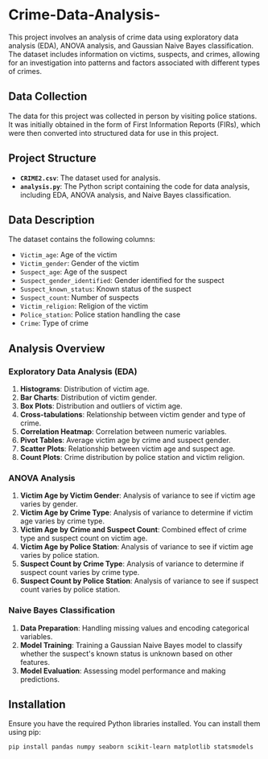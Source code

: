 # Crime-Data-Analysis-
This project involves an analysis of crime data using exploratory data analysis (EDA), ANOVA analysis, and Gaussian Naive Bayes classification. The dataset includes information on victims, suspects, and crimes, allowing for an investigation into patterns and factors associated with different types of crimes.

## Data Collection

The data for this project was collected in person by visiting police stations. It was initially obtained in the form of First Information Reports (FIRs), which were then converted into structured data for use in this project.

## Project Structure

- **`CRIME2.csv`**: The dataset used for analysis.
- **`analysis.py`**: The Python script containing the code for data analysis, including EDA, ANOVA analysis, and Naive Bayes classification.

## Data Description

The dataset contains the following columns:
- `Victim_age`: Age of the victim
- `Victim_gender`: Gender of the victim
- `Suspect_age`: Age of the suspect
- `Suspect_gender_identified`: Gender identified for the suspect
- `Suspect_known_status`: Known status of the suspect
- `Suspect_count`: Number of suspects
- `Victim_religion`: Religion of the victim
- `Police_station`: Police station handling the case
- `Crime`: Type of crime

## Analysis Overview

### Exploratory Data Analysis (EDA)

1. **Histograms**: Distribution of victim age.
2. **Bar Charts**: Distribution of victim gender.
3. **Box Plots**: Distribution and outliers of victim age.
4. **Cross-tabulations**: Relationship between victim gender and type of crime.
5. **Correlation Heatmap**: Correlation between numeric variables.
6. **Pivot Tables**: Average victim age by crime and suspect gender.
7. **Scatter Plots**: Relationship between victim age and suspect age.
8. **Count Plots**: Crime distribution by police station and victim religion.

### ANOVA Analysis

1. **Victim Age by Victim Gender**: Analysis of variance to see if victim age varies by gender.
2. **Victim Age by Crime Type**: Analysis of variance to determine if victim age varies by crime type.
3. **Victim Age by Crime and Suspect Count**: Combined effect of crime type and suspect count on victim age.
4. **Victim Age by Police Station**: Analysis of variance to see if victim age varies by police station.
5. **Suspect Count by Crime Type**: Analysis of variance to determine if suspect count varies by crime type.
6. **Suspect Count by Police Station**: Analysis of variance to see if suspect count varies by police station.

### Naive Bayes Classification

1. **Data Preparation**: Handling missing values and encoding categorical variables.
2. **Model Training**: Training a Gaussian Naive Bayes model to classify whether the suspect's known status is unknown based on other features.
3. **Model Evaluation**: Assessing model performance and making predictions.

## Installation

Ensure you have the required Python libraries installed. You can install them using pip:

```bash
pip install pandas numpy seaborn scikit-learn matplotlib statsmodels
